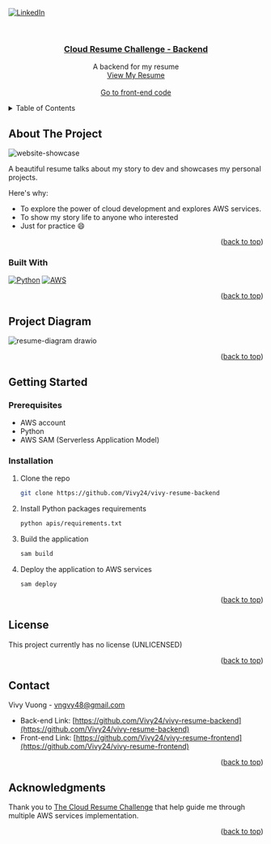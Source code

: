 [![LinkedIn][linkedin-shield]][linkedin-url]

<!-- PROJECT LOGO -->
<br />
<div align="center">

  <h3 align="center"><a href="https://github.com/Vivy24/fragments">
    Cloud Resume Challenge - Backend
  </a>
</h3>

  <p align="center">
    A backend for my resume
    <br />
        <a href="https://vivyvuong.dev">View My Resume</a>
    <br />
    <br />
    <a href="https://github.com/Vivy24/vivy-resume-frontend">Go to front-end code</a>
  </p>
</div>

<!-- TABLE OF CONTENTS -->
<details>
  <summary>Table of Contents</summary>
  <ol>
    <li>
      <a href="#about-the-project">About The Project</a>
      <ul>
        <li><a href="#built-with">Built With</a></li>
      </ul>
    </li>
    <li><a href="#project-diagram">Project Diagram</a></li>
    <li>
      <a href="#getting-started">Getting Started</a>
      <ul>
        <li><a href="#prerequisites">Prerequisites</a></li>
        <li><a href="#installation">Installation</a></li>
      </ul>
    </li>
    <li><a href="#contact">Contact</a></li>
    <li><a href="#acknowledgments">Acknowledgments</a></li>
  </ol>
</details>

<!-- ABOUT THE PROJECT -->

## About The Project

![website-showcase](https://github.com/Vivy24/vivy-resume-backend/assets/62721809/781aef3d-3f97-4dd0-b95a-22124316630f)

A beautiful resume talks about my story to dev and showcases my personal projects.

Here's why:

- To explore the power of cloud development and explores AWS services.
- To show my story life to anyone who interested
- Just for practice :smile:

<p align="right">(<a href="#readme-top">back to top</a>)</p>


### Built With
[![Python][Python]][Python-url]
[![AWS][AWS.js]][AWS-url]

<p align="right">(<a href="#readme-top">back to top</a>)</p>

<!-- Project Diagram -->
## Project Diagram

![resume-diagram drawio](https://github.com/Vivy24/vivy-resume-backend/assets/62721809/dae6d08e-3e1e-4eec-ae76-c2f6b5e29eb3)

<p align="right">(<a href="#readme-top">back to top</a>)</p>

<!-- GETTING STARTED -->
## Getting Started

### Prerequisites

- AWS account
- Python
- AWS SAM (Serverless Application Model)

### Installation

1. Clone the repo
   ```sh
   git clone https://github.com/Vivy24/vivy-resume-backend
   ```
2. Install Python packages requirements
   ```sh
   python apis/requirements.txt
   ```
3. Build the application
   ```sh
   sam build
   ```
4. Deploy the application to AWS services
   ```sh
   sam deploy
   ```

<p align="right">(<a href="#readme-top">back to top</a>)</p>

<!-- LICENSE -->

## License

This project currently has no license (UNLICENSED)

<p align="right">(<a href="#readme-top">back to top</a>)</p>

<!-- CONTACT -->

## Contact

Vivy Vuong - vngvy48@gmail.com

- Back-end Link: [https://github.com/Vivy24/vivy-resume-backend](https://github.com/Vivy24/vivy-resume-backend)
- Front-end Link: [https://github.com/Vivy24/vivy-resume-frontend](https://github.com/Vivy24/vivy-resume-frontend)
<p align="right">(<a href="#readme-top">back to top</a>)</p>

<!-- ACKNOWLEDGMENTS -->

## Acknowledgments

Thank you to <a href="https://cloudresumechallenge.dev/">The Cloud Resume Challenge</a> that help guide me through multiple AWS services implementation.

<p align="right">(<a href="#readme-top">back to top</a>)</p>

<!-- MARKDOWN LINKS & IMAGES -->

[linkedin-shield]: https://img.shields.io/badge/-LinkedIn-black.svg?style=for-the-badge&logo=linkedin&colorB=555
[linkedin-url]: https://linkedin.com/in/othneildrew
[Python]: https://img.shields.io/badge/Python-3.11-3776AB.svg?style=flat&logo=python&logoColor=white
[Python-url]: https://www.python.org/
[AWS.js]: https://img.shields.io/badge/AWS-%23FF9900.svg?style=for-the-badge&logo=amazon-aws&logoColor=white
[AWS-url]: https://aws.amazon.com/free/?gclid=Cj0KCQiAhomtBhDgARIsABcaYymi9fsNl3eXX-sidCqHjDsSLMDdbyh4Mb6sFsaaFBxAQLD1p7YcuVgaAiaWEALw_wcB&trk=e747cc26-a307-4ae0-981a-6dc5c1cb4121&sc_channel=ps&ef_id=Cj0KCQiAhomtBhDgARIsABcaYymi9fsNl3eXX-sidCqHjDsSLMDdbyh4Mb6sFsaaFBxAQLD1p7YcuVgaAiaWEALw_wcB:G:s&s_kwcid=AL!4422!3!453053794209!e!!g!!aws!10705896207!102406402981&all-free-tier.sort-by=item.additionalFields.SortRank&all-free-tier.sort-order=asc&awsf.Free%20Tier%20Types=*all&awsf.Free%20Tier%20Categories=*all

